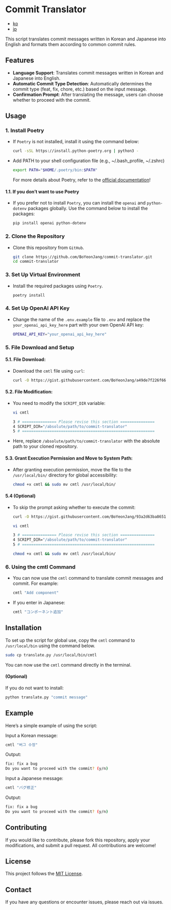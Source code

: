 # Commit Translator

- [ko](docs/README_ko.md)
- [jp](docs/README_jp.md)

This script translates commit messages written in Korean and Japanese into English and formats them according to common commit rules.

## Features
- **Language Support**: Translates commit messages written in Korean and Japanese into English.
- **Automatic Commit Type Detection**: Automatically determines the commit type (feat, fix, chore, etc.) based on the input message.
- **Confirmation Prompt**: After translating the message, users can choose whether to proceed with the commit.

## Usage
### 1. Install Poetry

- If `Poetry` is not installed, install it using the command below:

    ```bash
    curl -sSL https://install.python-poetry.org | python3 -
    ```

- Add PATH to your shell configuration file (e.g., ~/.bash_profile, ~/.zshrc)

    ```bash
    export PATH="$HOME/.poetry/bin:$PATH"
    ```

    For more details about Poetry, refer to the [official documentation](https://python-poetry.org/docs/)!

#### 1.1. If you don’t want to use Poetry

- If you prefer not to install `Poetry`, you can install the `openai` and `python-dotenv` packages globally. Use the command below to install the packages:

    ```bash
    pip install openai python-dotenv
    ```

### 2. Clone the Repository

- Clone this repository from `GitHub`.

    ```bash
    git clone https://github.com/BoYeonJang/commit-translator.git
    cd commit-translator
    ```

### 3. Set Up Virtual Environment

- Install the required packages using `Poetry`.

    ```bash
    poetry install
    ```

### 4. Set Up OpenAI API Key

- Change the name of the `.env.example` file to `.env` and replace the `your_openai_api_key_here` part with your own OpenAI API key:

    ```bash
    OPENAI_API_KEY="your_openai_api_key_here"
    ```

### 5. File Download and Setup
#### 5.1. File Download:

- Download the `cmtl` file using `curl`:

    ```bash
    curl -O https://gist.githubusercontent.com/BoYeonJang/a49de7f226f668a0cb1185fc808f42cf/raw/cc2a1f817d866ae7fdeed6af87ccbb8c5f6888dd/cmtl
    ```

#### 5.2. File Modification:

- You need to modify the `SCRIPT_DIR` variable:

    ```bash
    vi cmtl
    ```

    ```bash
    3 # =============== Please revise this section ===============
    4 SCRIPT_DIR="/absolute/path/to/commit-translator"
    5 # ==========================================================
    ```

- Here, replace `/absolute/path/to/commit-translator` with the absolute path to your cloned repository.

#### 5.3. Grant Execution Permission and Move to System Path:

- After granting execution permission, move the file to the `/usr/local/bin/` directory for global accessibility:

    ```bash
    chmod +x cmtl && sudo mv cmtl /usr/local/bin/
    ```

#### 5.4 (Optional)

- To skip the prompt asking whether to execute the commit:

    ```bash
    curl -O https://gist.githubusercontent.com/BoYeonJang/93a2d63ba8651a992f3e05e5475e91de/raw/a081a14d87981d9d3b46c667a27f5c565d628c9f/cmtl
    ```

    ```bash
    vi cmtl
    ```

    ```bash
    3 # =============== Please revise this section ===============
    4 SCRIPT_DIR="/absolute/path/to/commit-translator"
    5 # ==========================================================
    ```

    ```bash
    chmod +x cmtl && sudo mv cmtl /usr/local/bin/
    ```

### 6. Using the cmtl Command

- You can now use the `cmtl` command to translate commit messages and commit. For example:

    ```bash
    cmtl "Add component"
    ```

- If you enter in Japanese:

    ```bash
    cmtl "コンポーネント追加"
    ```

## Installation
To set up the script for global use, copy the `cmtl` command to `/usr/local/bin` using the command below.

```bash
sudo cp translate.py /usr/local/bin/cmtl
```
You can now use the `cmtl` command directly in the terminal.

#### (Optional)
If you do not want to install:

```bash
python translate.py "commit message"
```

## Example
Here’s a simple example of using the script:

Input a Korean message:
```bash
cmtl "버그 수정"
```

Output:
```bash
fix: fix a bug
Do you want to proceed with the commit? (y/n)
```

Input a Japanese message:
```bash
cmtl "バグ修正"
```
Output:
```bash
fix: fix a bug
Do you want to proceed with the commit? (y/n)
```

## Contributing
If you would like to contribute, please fork this repository, apply your modifications, and submit a pull request. All contributions are welcome!

## License
This project follows the [MIT License](https://mit-license.org/).

## Contact
If you have any questions or encounter issues, please reach out via issues.